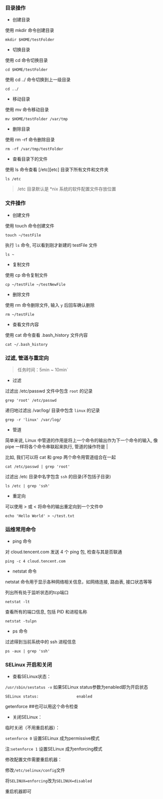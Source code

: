 ### 目录操作

-  创建目录

使用 mkdir 命令创建目录

`mkdir $HOME/testFolder`

-  切换目录

使用 cd 命令切换目录

`cd $HOME/testFolder`

使用 cd ../ 命令切换到上一级目录

`cd ../`

-  移动目录

使用 mv 命令移动目录

`mv $HOME/testFolder /var/tmp`

-  删除目录

使用 rm -rf 命令删除目录

`rm -rf /var/tmp/testFolder`

-  查看目录下的文件

使用 ls 命令查看 [/etc][etc] 目录下所有文件和文件夹

`ls /etc`

> /etc 目录默认是 *nix 系统的软件配置文件存放位置

### 文件操作

-  创建文件

使用 touch 命令创建文件

`touch ~/testFile`

执行 `ls` 命令, 可以看到刚才新建的 testFile 文件

`ls ~`

-  复制文件

使用 cp 命令复制文件

`cp ~/testFile ~/testNewFile`

-  删除文件

使用 rm 命令删除文件, 输入 `y` 后回车确认删除

`rm ~/testFile`

-  查看文件内容

使用 cat 命令查看 .bash_history 文件内容

`cat ~/.bash_history`

### 过滤, 管道与重定向

> 任务时间：5min ~ 10min`

-  过滤

过滤出 /etc/passwd 文件中包含 `root` 的记录

`grep 'root' /etc/passwd`

递归地过滤出 /var/log/ 目录中包含 `linux` 的记录

`grep -r 'linux' /var/log/`

-  管道

简单来说, Linux 中管道的作用是将上一个命令的输出作为下一个命令的输入, 像 pipe 一样将各个命令串联起来执行, 管道的操作符是 |

比如, 我们可以将 cat 和 grep 两个命令用管道组合在一起

`cat /etc/passwd | grep 'root'`

过滤出 /etc 目录中名字包含 `ssh` 的目录(不包括子目录)

`ls /etc | grep 'ssh'`

-  重定向

可以使用 > 或 < 将命令的输出重定向到一个文件中

`echo 'Hello World' > ~/test.txt`

### 运维常用命令

-  ping 命令

对 cloud.tencent.com 发送 4 个 ping 包, 检查与其是否联通

`ping -c 4 cloud.tencent.com`

-  netstat 命令

netstat 命令用于显示各种网络相关信息，如网络连接, 路由表, 接口状态等等

列出所有处于监听状态的tcp端口

`netstat -lt`

查看所有的端口信息, 包括 PID 和进程名称

`netstat -tulpn`

-  ps 命令

过滤得到当前系统中的 ssh 进程信息

`ps -aux | grep 'ssh'`

### SELinux 开启和关闭

-  查看SELinux状态：

 `/usr/sbin/sestatus -v`      如果SELinux status参数为enabled即为开启状态

 ```
 SELinux status:                 enabled
 ```

 getenforce                 ##也可以用这个命令检查

-  关闭SELinux：

 临时关闭（不用重启机器）：

 `setenforce 0` 设置SELinux 成为permissive模式

 注:`setenforce 1` 设置SELinux 成为enforcing模式

 修改配置文件需要重启机器：

 修改`/etc/selinux/config`文件

 将`SELINUX=enforcing`改为`SELINUX=disabled`

 重启机器即可

